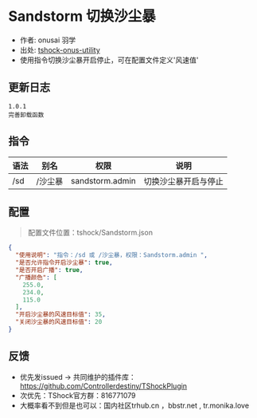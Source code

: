 # Sandstorm 切换沙尘暴
- 作者: onusai 羽学
- 出处: [tshock-onus-utility](https://github.com/onusai/tshock-onus-utility)
- 使用指令切换沙尘暴开启停止，可在配置文件定义'风速值'

 ## 更新日志

```
1.0.1
完善卸载函数
```
## 指令

| 语法                             | 别名  |       权限       |                   说明                   |
| ------------------------------ | :---: | :--------------: | :--------------------------------------: |
| /sd | /沙尘暴 |  sandstorm.admin  | 切换沙尘暴开启与停止 |

## 配置
> 配置文件位置：tshock/Sandstorm.json
```json
{
  "使用说明": "指令：/sd 或 /沙尘暴，权限：Sandstorm.admin ",
  "是否允许指令开启沙尘暴": true,
  "是否开启广播": true,
  "广播颜色": [
    255.0,
    234.0,
    115.0
  ],
  "开启沙尘暴的风速目标值": 35,
  "关闭沙尘暴的风速目标值": 20
}
```
## 反馈
- 优先发issued -> 共同维护的插件库：https://github.com/Controllerdestiny/TShockPlugin
- 次优先：TShock官方群：816771079
- 大概率看不到但是也可以：国内社区trhub.cn ，bbstr.net , tr.monika.love
